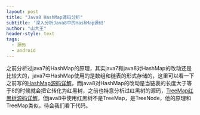 ```yaml
---
layout: post
title: "Java8 HashMap源码分析"
subtitle: '深入分析Java8中的HashMap源码'
author: "山大王"
header-style: text
tags:
  - 源码
  - android
---
```


之前分析过java7的HashMap的原理，其实java7和java8对HashMap的改动还是比较大的，java7中HashMap使用的是数组和链表的形式存储的，这里可以看一下之前写的[HashMap源码详解](https://blog.csdn.net/abcdef314159/article/details/51165630)，而java8对HashMap的改动是当链表的长度大于等于8的时候就会把它转化为红黑树，之前也特意分析过红黑树的源码，[TreeMap红黑树源码详解](https://blog.csdn.net/abcdef314159/article/details/77193888)，但java8中使用红黑树不是TreeMap，是TreeNode，他的原理和TreeMap类似，待会我们看下代码。